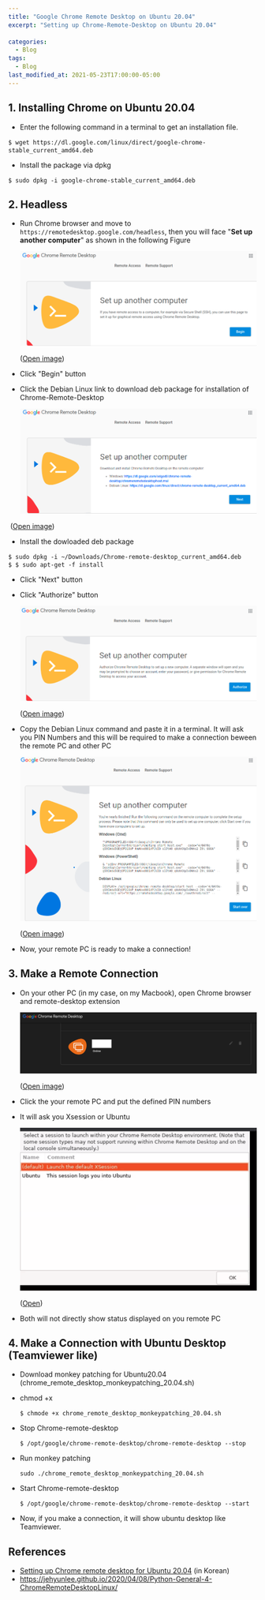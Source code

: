 ```yaml
---
title: "Google Chrome Remote Desktop on Ubuntu 20.04"
excerpt: "Setting up Chrome-Remote-Desktop on Ubuntu 20.04"

categories:
  - Blog
tags:
  - Blog
last_modified_at: 2021-05-23T17:00:00-05:00
---
```




## 1. Installing Chrome on Ubuntu 20.04

- Enter the following command in a terminal to get an installation file.

```
$ wget https://dl.google.com/linux/direct/google-chrome-stable_current_amd64.deb
```

- Install the package via dpkg 

```
$ sudo dpkg -i google-chrome-stable_current_amd64.deb
```



## 2. Headless

- Run Chrome browser and move to `https://remotedesktop.google.com/headless`, then you will face "**Set up another computer**" as shown in the following Figure

  ![](https://github.com/acousticwave/acousticwave.github.io/blob/master/assets/images/2021-05-23-chrome-remote-desktop-ubuntu-20-04-remote-1.png)

  ([Open image](https://github.com/acousticwave/acousticwave.github.io/blob/master/assets/images/2021-05-23-chrome-remote-desktop-ubuntu-20-04-remote-1.png))

- Click "Begin" button

- Click the Debian Linux link to download deb package for installation of Chrome-Remote-Desktop

  ![](https://github.com/acousticwave/acousticwave.github.io/blob/master/assets/images/2021-05-23-chrome-remote-desktop-ubuntu-20-04-remote-2.png) 

​       ([Open image](https://github.com/acousticwave/acousticwave.github.io/blob/master/assets/images/2021-05-23-chrome-remote-desktop-ubuntu-20-04-remote-2.png))

- Install the dowloaded deb package

```
$ sudo dpkg -i ~/Downloads/Chrome-remote-desktop_current_amd64.deb
$ $ sudo apt-get -f install
```

- Click "Next" button

- Click "Authorize" button

  ![](https://github.com/acousticwave/acousticwave.github.io/blob/master/assets/images/2021-05-23-chrome-remote-desktop-ubuntu-20-04-remote-3.png)

  ([Open image](![](https://github.com/acousticwave/acousticwave.github.io/blob/master/assets/images/2021-05-23-chrome-remote-desktop-ubuntu-20-04-remote-3.png)))

- Copy the Debian Linux command and paste it in a terminal. It will ask you PIN Numbers and this will be required to make a connection beween the remote PC and other PC

  ![](https://github.com/acousticwave/acousticwave.github.io/blob/master/assets/images/2021-05-23-chrome-remote-desktop-ubuntu-20-04-remote-4.png)

  ([Open image](![](https://github.com/acousticwave/acousticwave.github.io/blob/master/assets/images/2021-05-23-chrome-remote-desktop-ubuntu-20-04-remote-4.png)))

- Now, your remote PC is ready to make a connection!



## 3. Make a Remote Connection

- On your other PC (in my case, on my Macbook), open Chrome browser and remote-desktop extension

  ![](https://github.com/acousticwave/acousticwave.github.io/blob/master/assets/images/2021-05-23-chrome-remote-desktop-ubuntu-20-04-mac-1.png)

  ([Open image](https://github.com/acousticwave/acousticwave.github.io/blob/master/assets/images/2021-05-23-chrome-remote-desktop-ubuntu-20-04-mac-1.png))

- Click the your remote PC and put the defined PIN numbers

- It will ask you Xsession or Ubuntu

  ![](https://github.com/acousticwave/acousticwave.github.io/blob/master/assets/images/2021-05-23-chrome-remote-desktop-ubuntu-20-04-mac-2.png)

  ([Open](![](https://github.com/acousticwave/acousticwave.github.io/blob/master/assets/images/2021-05-23-chrome-remote-desktop-ubuntu-20-04-mac-2.png)))

- Both will not directly show status displayed on you remote PC



## 4. Make a Connection with Ubuntu Desktop (Teamviewer like)

- Download monkey patching for Ubuntu20.04 (chrome_remote_desktop_monkeypatching_20.04.sh)

- chmod +x

  ```
  $ chmode +x chrome_remote_desktop_monkeypatching_20.04.sh
  ```

- Stop Chrome-remote-desktop

  ```
  $ /opt/google/chrome-remote-desktop/chrome-remote-desktop --stop
  ```

- Run monkey patching

  ```
  sudo ./chrome_remote_desktop_monkeypatching_20.04.sh
  ```

- Start Chrome-remote-desktop

  ```
  $ /opt/google/chrome-remote-desktop/chrome-remote-desktop --start
  ```

- Now, if you make a connection, it will show ubuntu desktop like Teamviewer.

## References

- [Setting up Chrome remote desktop for Ubuntu 20.04](https://goodtogreate.tistory.com/entry/%ED%81%AC%EB%A1%AC-%EC%9B%90%EA%B2%A9%EB%8D%B0%EC%8A%A4%ED%81%AC%ED%83%91-Ubuntu-2004%EC%97%90%EC%84%9C-%EC%84%A4%EC%A0%95) (in Korean)
- https://jehyunlee.github.io/2020/04/08/Python-General-4-ChromeRemoteDesktopLinux/

